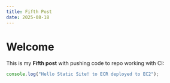 ```yaml
---
title: Fifth Post
date: 2025-08-18
---
```


# Welcome
This is my **Fifth post** with pushing code to repo working with CI:

```js
console.log("Hello Static Site! to ECR deployed to EC2");